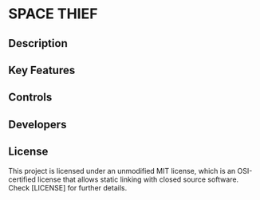 # SPACE THIEF

## Description



## Key Features


## Controls

 
## Developers


## License

This project is licensed under an unmodified MIT license, which is an OSI-certified license that allows static linking with closed source software. 
Check [LICENSE] for further details.